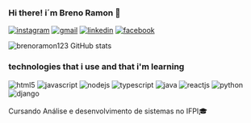 ### Hi there! i´m Breno Ramon 🐐

[![instagram](https://img.shields.io/badge/Instagram-E4405F?style=for-the-badge&logo=instagram&logoColor=white)](https://www.instagram.com/invites/contact/?i=1pp16fzjvxaw9&utm_content=5w12aax)
[![gmail](https://img.shields.io/badge/Gmail-D14836?style=for-the-badge&logo=gmail&logoColor=white)](mailto:brenoramon55@gmail.com)
[![linkedin](https://img.shields.io/badge/LinkedIn-0077B5?style=for-the-badge&logo=linkedin&logoColor=white)](https://www.linkedin.com/in/breno-ramon-lacerda-santos-01ab541aa/)
[![facebook](https://img.shields.io/badge/Facebook-1877F2?style=for-the-badge&logo=facebook&logoColor=white)](https://www.facebook.com/breno.ramon.33/)

![brenoramon123 GitHub stats](https://github-readme-stats.vercel.app/api?username=brenoramon123&show_icons=true&theme=highcontrast)

### technologies that i use and that i'm learning

<div style="display: inline_block">
<img align="center" src="https://img.shields.io/badge/HTML-239120?style=for-the-badge&logo=html5&logoColor=white" alt="html5"/ >
<img align="center" src="https://img.shields.io/badge/JavaScript-323330?style=for-the-badge&logo=javascript&logoColor=F7DF1E" alt="javascript"/ >
<img align="center" src="https://img.shields.io/badge/Node.js-43853D?style=for-the-badge&logo=node.js&logoColor=white" alt="nodejs"/ >
<img align="center" src="https://img.shields.io/badge/TypeScript-007ACC?style=for-the-badge&logo=typescript&logoColor=white" alt="typescript"/ >
<img align="center" src="https://img.shields.io/badge/Java-ED8B00?style=for-the-badge&logo=java&logoColor=white" alt="java"/ >
<img align="center" src="https://img.shields.io/badge/React-20232A?style=for-the-badge&logo=react&logoColor=61DAFB" alt="reactjs"/ >
<img align="center" src="https://img.shields.io/badge/Python-3776AB?style=for-the-badge&logo=python&logoColor=white" alt="python"/ >
<img align="center" src="https://img.shields.io/badge/Django-092E20?style=for-the-badge&logo=django&logoColor=white"alt="django" / >
</div>

<br>
Cursando Análise e desenvolvimento de sistemas no IFPI🎓


